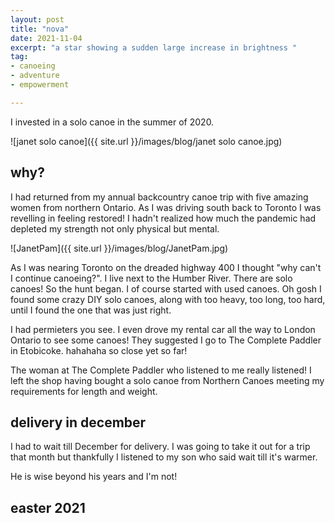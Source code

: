 ```yaml
---
layout: post
title: "nova"
date: 2021-11-04
excerpt: "a star showing a sudden large increase in brightness "
tag:
- canoeing
- adventure
- empowerment

---
```


I invested in a solo canoe in the summer of 2020. 

![janet solo canoe]({{ site.url }}/images/blog/janet solo canoe.jpg)

## why?

I had returned from my annual backcountry canoe trip with five amazing women from northern Ontario. As I was driving south back to Toronto I was revelling in feeling restored! I hadn't realized how much the pandemic had depleted my strength not only physical but mental. 

![JanetPam]({{ site.url }}/images/blog/JanetPam.jpg)

As I was nearing Toronto on the dreaded highway 400 I thought "why can't I continue canoeing?". I live next to the Humber River. There are solo canoes! So the hunt began. I of course started with used canoes. Oh gosh I found some crazy DIY solo canoes, along with too heavy, too long, too hard, until I found the one that was just right.

 I had permieters you see. I even drove my rental car all the way to London Ontario to see some canoes! They suggested I go to The Complete Paddler in Etobicoke. hahahaha so close yet so far!

The woman at The Complete Paddler who listened to me really listened! I left the shop having bought a solo canoe from Northern Canoes meeting my requirements for length and weight.

## delivery in december

I had to wait till December for delivery. I was going to take it out for a trip that month but thankfully I listened to my son who said wait till it's warmer.

He is wise beyond his years and I'm not!

## easter 2021

